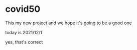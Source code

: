 # covid50

This my new project and we hope it's going to be a good one

today is 2021/12/1

yes, that's correct
